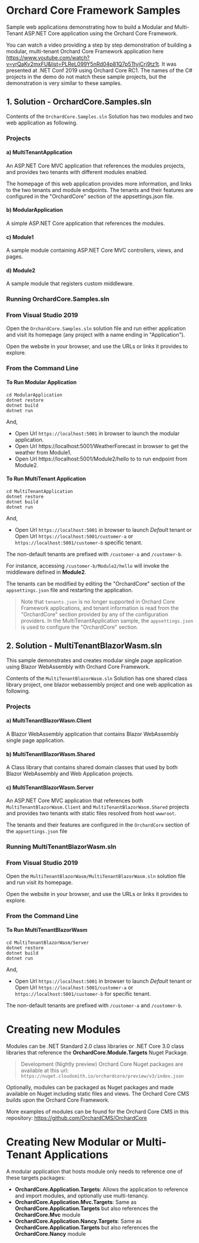 # Orchard Core Framework Samples

Sample web applications demonstrating how to build a Modular and Multi-Tenant ASP.NET Core application using the Orchard Core Framework.

You can watch a video providing a step by step demonstration of building a modular, multi-tenant Orchard Core Framework application here https://www.youtube.com/watch?v=yrQaKv2mxFU&list=PLReL099Y5nRd04p81Q7p5TtyjCrj9tz1t. It was presented at .NET Conf 2019 using Orchard Core RC1. The names of the C# projects in the demo do not match these sample projects, but the demonstration is very similar to these samples.

## 1. Solution - OrchardCore.Samples.sln
Contents of the `OrchardCore.Samples.sln` Solution has two modules and two web application as following.
### Projects 
#### a) MultiTenantApplication

An ASP.NET Core MVC application that references the modules projects, and provides two tenants with different modules enabled.

The homepage of this web application provides more information, and links to the two tenants and module endpoints. The tenants and their features are configured in the "OrchardCore" section of the appsettings.json file.

#### b) ModularApplication

A simple ASP.NET Core application that references the modules.

#### c) Module1

A sample module containing ASP.NET Core MVC controllers, views, and pages.

#### d) Module2

A sample module that registers custom middleware.

### Running OrchardCore.Samples.sln

### From Visual Studio 2019

Open the `OrchardCore.Samples.sln` solution file and run either application and visit its homepage (any project with a name ending in "Application"). 

Open the website in your browser, and use the URLs or links it provides to explore.

### From the Command Line

#### To Run Modular Application 

```dotnetcli
cd ModularApplication
dotnet restore
dotnet build
dotnet run
```

And, 
- Open Url `https://localhost:5001` in browser to launch the modular application.
- Open Url https://localhost:5001/WeatherForecast in browser to get the weather from Module1. 
- Open Url https://localhost:5001/Module2/hello to to run endpoint from Module2.


#### To Run MultiTenant Application


```dotnetcli
cd MultiTenantApplication
dotnet restore
dotnet build
dotnet run
```

And, 
 
- Open Url `https://localhost:5001` in browser to launch *Default* tenant or Open Url `https://localhost:5001/customer-a` or `https://localhost:5001/customer-b` specific tenant.  


The non-default tenants are prefixed with `/customer-a` and `/customer-b`.

For instance, accessing `/customer-b/Module2/hello` will invoke the middleware defined in **Module2**.

The tenants can be modified by editing the "OrchardCore" section of the `appsettings.json` file and restarting the application.

>Note that `tenants.json` is no longer supported in Orchard Core Framework applications, and tenant information is read from the "OrchardCore" section provided by any of the configuration providers.
In the MultiTenantApplication sample, the `appsettings.json` is used to configure the "OrchardCore" section. 

## 2. Solution - MultiTenantBlazorWasm.sln 
This sample demonstrates and creates modular single page application using Blazor WebAssembly with Orchard Core Framework. 

Contents of the `MultiTenantBlazorWasm.sln` Solution has one shared class library project, one blazor webassembly project and one  web application as following.

### Projects 
#### a) MultiTenantBlazorWasm.Client

A Blazor WebAssembly application that contains Blazor WebAssembly single page application.

#### b) MultiTenantBlazorWasm.Shared

A Class library that contains shared domain classes that used by both Blazor WebAssembly and Web Application projects.

#### c) MultiTenantBlazorWasm.Server

An ASP.NET Core MVC application that references both `MultiTenantBlazorWasm.Client` and `MultiTenantBlazorWasm.Shared` projects and provides two tenants with static files resolved from host `wwwroot`.

The tenants and their features are configured in the `OrchardCore` section of the `appsettings.json` file

### Running MultiTenantBlazorWasm.sln 

### From Visual Studio 2019

Open the `MultiTenantBlazorWasm/MultiTenantBlazorWasm.sln` solution file and run  visit its homepage. 

Open the website in your browser, and use the URLs or links it provides to explore.

### From the Command Line

#### To Run MultiTenantBlazorWasm

```dotnetcli
cd MultiTenantBlazorWasm/Server
dotnet restore
dotnet build
dotnet run
```

And, 
 
- Open Url `https://localhost:5001` in browser to launch *Default* tenant or Open Url `https://localhost:5001/customer-a` or `https://localhost:5001/customer-b` for specific tenant.  


The non-default tenants are prefixed with `/customer-a` and `/customer-b`.


# Creating new Modules

Modules can be .NET Standard 2.0 class libraries or .NET Core 3.0 class libraries that reference the **OrchardCore.Module.Targets** Nuget Package.

>Development (Nightly preview) Orchard Core Nuget packages are available at this url: `https://nuget.cloudsmith.io/orchardcore/preview/v3/index.json`

Optionally, modules can be packaged as Nuget packages and made available on Nuget including static files and views.
The Orchard Core CMS builds upon the Orchard Core Framework.

More examples of modules can be found for the Orchard Core CMS in this repository: https://github.com/OrchardCMS/OrchardCore

# Creating New Modular or Multi-Tenant Applications

A modular application that hosts module only needs to reference one of these targets packages:

- **OrchardCore.Application.Targets**: Allows the application to reference and import modules, and optionally use multi-tenancy.
- **OrchardCore.Application.Mvc.Targets**: Same as **OrchardCore.Application.Targets** but also references the **OrchardCore.Mvc** module
- **OrchardCore.Application.Nancy.Targets**: Same as **OrchardCore.Application.Targets** but also references the **OrchardCore.Nancy** module
